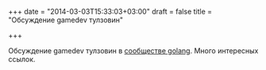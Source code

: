 +++
date = "2014-03-03T15:33:03+03:00"
draft = false
title = "Обсуждение gamedev тулзовин"

+++

<p>Обсуждение gamedev тулзовин в <a href="https://groups.google.com/forum/#!topic/golang-nuts/lLJh4ehIi2k">сообществе golang</a>. Много интересных ссылок.</p>

